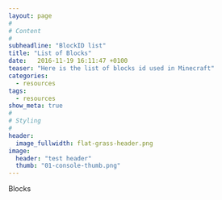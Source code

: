 ```yaml
---
layout: page
#
# Content
#
subheadline: "BlockID list"
title: "List of Blocks"
date:   2016-11-19 16:11:47 +0100
teaser: "Here is the list of blocks id used in Minecraft"
categories:
  - resources
tags:
  - resources
show_meta: true
#
# Styling
#
header:
  image_fullwidth: flat-grass-header.png
image:
  header: "test header"
  thumb: "01-console-thumb.png"
---
```


Blocks